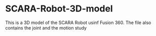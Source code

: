 # SCARA-Robot-3D-model

This is a 3D model of the SCARA Robot usinf Fusion 360. The file also contains the joint and the motion study

